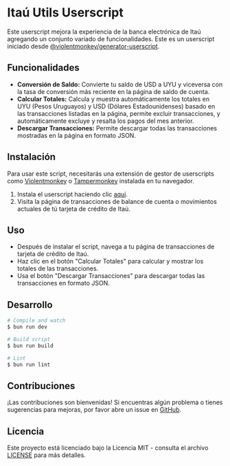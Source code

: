 # Itaú Utils Userscript

Este userscript mejora la experiencia de la banca electrónica de Itaú agregando un conjunto variado
de funcionalidades. Este es un userscript iniciado desde
[@violentmonkey/generator-userscript](https://github.com/violentmonkey/generator-userscript).

## Funcionalidades

- **Conversión de Saldo:** Convierte tu saldo de USD a UYU y viceversa con la tasa de conversión más
  reciente en la página de saldo de cuenta.
- **Calcular Totales:** Calcula y muestra automáticamente los totales en UYU (Pesos Uruguayos) y USD
  (Dólares Estadounidenses) basado en las transacciones listadas en la página, permite excluir
  transacciones, y automáticamente excluye y resalta los pagos del mes anterior.
- **Descargar Transacciones:** Permite descargar todas las transacciones mostradas en la página en
  formato JSON.

## Instalación

Para usar este script, necesitarás una extensión de gestor de userscripts como
[Violentmonkey](https://violentmonkey.github.io/) o [Tampermonkey](https://www.tampermonkey.net/)
instalada en tu navegador.

1. Instala el userscript haciendo clic
   [aquí](https://github.com/avitretiak/itau-uy-utils/releases/latest/download/itau-uy-card-utils.user.js).
2. Visita la página de transacciones de balance de cuenta o movimientos actuales de tú tarjeta de crédito de Itaú.

## Uso

- Después de instalar el script, navega a tu página de transacciones de tarjeta de crédito de Itaú.
- Haz clic en el botón "Calcular Totales" para calcular y mostrar los totales de las transacciones.
- Usa el botón "Descargar Transacciones" para descargar todas las transacciones en formato JSON.

## Desarrollo

```sh
# Compile and watch
$ bun run dev

# Build script
$ bun run build

# Lint
$ bun run lint
```

## Contribuciones

¡Las contribuciones son bienvenidas! Si encuentras algún problema o tienes sugerencias para mejoras,
por favor abre un issue en [GitHub](https://github.com/avitretiak/itau-uy-utils/issues).

## Licencia

Este proyecto está licenciado bajo la Licencia MIT - consulta el archivo
[LICENSE](https://github.com/avitretiak/itau-uy-utils/blob/main/LICENSE) para más detalles.
